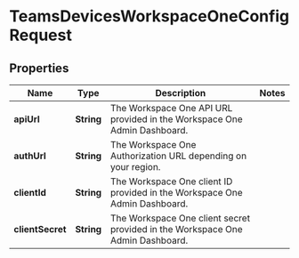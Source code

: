 

# TeamsDevicesWorkspaceOneConfigRequest


## Properties

| Name | Type | Description | Notes |
|------------ | ------------- | ------------- | -------------|
|**apiUrl** | **String** | The Workspace One API URL provided in the Workspace One Admin Dashboard. |  |
|**authUrl** | **String** | The Workspace One Authorization URL depending on your region. |  |
|**clientId** | **String** | The Workspace One client ID provided in the Workspace One Admin Dashboard. |  |
|**clientSecret** | **String** | The Workspace One client secret provided in the Workspace One Admin Dashboard. |  |



